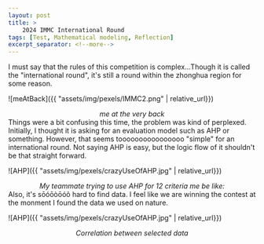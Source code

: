 ```yaml
---
layout: post
title: >
    2024 IMMC International Round
tags: [Test, Mathematical modeling, Reflection]
excerpt_separator: <!--more-->
---
```

I must say that the rules of this competition is complex...Though it is called the "international round", it's still a round within the zhonghua region for some reason.
<!--more-->

![meAtBack]({{ "assets/img/pexels/IMMC2.png" | relative_url}})

*<center>me at the very back</center>*
Things were a bit confusing this time, the problem was kind of perplexed. Initially, I thought it is asking for an evaluation model such as AHP or something. However, that seems toooooooooooooooo "simple" for an international round. Not saying AHP is easy, but the logic flow of it shouldn't be that straight forward. 

![AHP]({{ "assets/img/pexels/crazyUseOfAHP.jpg" | relative_url}})

*<center>My teammate trying to use AHP for 12 criteria me be like:</center>*
Also, it's sōóōòōóõ hard to find data. I feel like we are winning the contest at the monment I found the data we used on nature. 

![AHP]({{ "assets/img/pexels/crazyUseOfAHP.jpg" | relative_url}})

*<center>Correlation between selected data</center>*